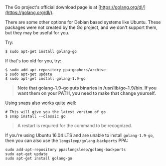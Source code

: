 The Go project's official download page is at [https://golang.org/dl/](https://golang.org/dl/).

There are some other options for Debian based systems like Ubuntu.  These packages were not created by the Go project, and we don't support them, but they may be useful for you.

Try:

```
$ sudo apt-get install golang-go
```

If that's too old for you, try:

```
$ sudo add-apt-repository ppa:gophers/archive
$ sudo apt-get update
$ sudo apt-get install golang-1.9-go
```

> **Note that golang-1.9-go puts binaries in /usr/lib/go-1.9/bin. If you want them on your PATH, you need to make that change yourself.**

Using snaps also works quite well:

```
# This will give you the latest version of go
$ snap install --classic go
```
> A restart is required for the command to be recognized.

If you're using Ubuntu 16.04 LTS and are unable to install `golang-1.9-go`, then you can also use the `longsleep/golang-backports` PPA:

```
sudo add-apt-repository ppa:longsleep/golang-backports
sudo apt-get update
sudo apt-get install golang-go
```